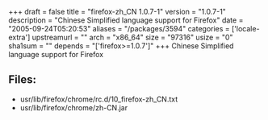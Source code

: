 +++
draft = false
title = "firefox-zh_CN 1.0.7-1"
version = "1.0.7-1"
description = "Chinese Simplified language support for Firefox"
date = "2005-09-24T05:20:53"
aliases = "/packages/3594"
categories = ['locale-extra']
upstreamurl = ""
arch = "x86_64"
size = "97316"
usize = "0"
sha1sum = ""
depends = "['firefox>=1.0.7']"
+++
Chinese Simplified language support for Firefox

## Files: 
* usr/lib/firefox/chrome/rc.d/10_firefox-zh_CN.txt
* usr/lib/firefox/chrome/zh-CN.jar
